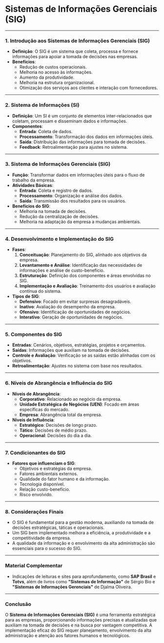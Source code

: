 # Sistemas de Informações Gerenciais (SIG)

---

### **1. Introdução aos Sistemas de Informações Gerenciais (SIG)**
- **Definição**: O SIG é um sistema que coleta, processa e fornece informações para apoiar a tomada de decisões nas empresas.
- **Benefícios**:
  - Redução de custos operacionais.
  - Melhoria no acesso às informações.
  - Aumento da produtividade.
  - Melhoria na estrutura organizacional.
  - Otimização dos serviços aos clientes e interação com fornecedores.

---

### **2. Sistema de Informações (SI)**
- **Definição**: Um SI é um conjunto de elementos inter-relacionados que coletam, processam e disseminam dados e informações.
- **Componentes**:
  - **Entrada**: Coleta de dados.
  - **Processamento**: Transformação dos dados em informações úteis.
  - **Saída**: Distribuição das informações para tomada de decisões.
  - **Feedback**: Retroalimentação para ajustes no sistema.

---

### **3. Sistema de Informações Gerenciais (SIG)**
- **Função**: Transformar dados em informações úteis para o fluxo de trabalho da empresa.
- **Atividades Básicas**:
  - **Entrada**: Coleta e registro de dados.
  - **Processamento**: Organização e análise dos dados.
  - **Saída**: Transmissão dos resultados para os usuários.
- **Benefícios do SIG**:
  - Melhoria na tomada de decisões.
  - Redução da centralização de decisões.
  - Melhoria na adaptação da empresa a mudanças ambientais.

---

### **4. Desenvolvimento e Implementação do SIG**
- **Fases**:
  1. **Conceituação**: Planejamento do SIG, alinhado aos objetivos da empresa.
  2. **Levantamento e Análise**: Identificação das necessidades de informações e análise de custo-benefício.
  3. **Estruturação**: Definição dos componentes e áreas envolvidas no SIG.
  4. **Implementação e Avaliação**: Treinamento dos usuários e avaliação contínua do sistema.
- **Tipos de SIG**:
  - **Defensivo**: Focado em evitar surpresas desagradáveis.
  - **Inativo**: Avaliação do desempenho da empresa.
  - **Ofensivo**: Identificação de oportunidades de negócios.
  - **Interativo**: Geração de oportunidades de negócios.

---

### **5. Componentes do SIG**
- **Entradas**: Cenários, objetivos, estratégias, projetos e orçamentos.
- **Saídas**: Informações que auxiliam na tomada de decisões.
- **Controle e Avaliação**: Verificação se as saídas estão alinhadas com os objetivos.
- **Retroalimentação**: Ajustes no sistema com base nos resultados.

---

### **6. Níveis de Abrangência e Influência do SIG**
- **Níveis de Abrangência**:
  - **Corporativo**: Relacionado ao negócio da empresa.
  - **Unidade Estratégica de Negócios (UEN)**: Focado em áreas específicas do mercado.
  - **Empresa**: Abrangência total da empresa.
- **Níveis de Influência**:
  - **Estratégico**: Decisões de longo prazo.
  - **Tático**: Decisões de médio prazo.
  - **Operacional**: Decisões do dia a dia.

---

### **7. Condicionantes do SIG**
- **Fatores que influenciam o SIG**:
  - Objetivos e estratégias da empresa.
  - Fatores ambientais externos.
  - Qualidade do fator humano e da informação.
  - Tecnologia disponível.
  - Relação custo-benefício.
  - Risco envolvido.

---

### **8. Considerações Finais**
- O SIG é fundamental para a gestão moderna, auxiliando na tomada de decisões estratégicas, táticas e operacionais.
- Um SIG bem implementado melhora a eficiência, a produtividade e a competitividade da empresa.
- A qualidade da informação e o envolvimento da alta administração são essenciais para o sucesso do SIG.

---

### **Material Complementar**
- Indicações de leituras e sites para aprofundamento, como **SAP Brasil** e **Totvs**, além de livros como **"Sistemas de Informação"** de Sérgio Bio e **"Sistemas de Informações Gerenciais"** de Djalma Oliveira.

---

### **Conclusão**
O **Sistema de Informações Gerenciais (SIG)** é uma ferramenta estratégica para as empresas, proporcionando informações precisas e atualizadas que auxiliam na tomada de decisões e na busca por vantagem competitiva. A implementação eficaz do SIG requer planejamento, envolvimento da alta administração e atenção aos fatores humanos e tecnológicos.